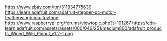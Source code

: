 https://www.ebay.com/itm/311834775630
https://learn.adafruit.com/adafruit-stepper-dc-motor-featherwing/circuitpython
https://www.raspberrypi.org/forums/viewtopic.php?t=101267
https://cdn-learn.adafruit.com/assets/assets/000/046/251/medium800/adafruit_products_Wiced_WiFi_Pinout_v1.2-1.png
